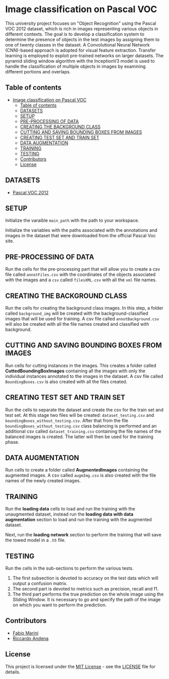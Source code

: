 # Image classification on Pascal VOC

This university project focuses on "Object Recognition" using the Pascal VOC 2012 dataset, which is rich in images representing various objects in different contexts. The goal is to develop a classification system to determine the presence of objects in the test images by assigning them to one of twenty classes in the dataset. A Convolutional Neural Network (CNN)-based approach is adopted for visual feature extraction. Transfer learning is employed to exploit pre-trained networks on larger datasets. The pyramid sliding window algorithm with the InceptionV3 model is used to handle the classification of multiple objects in images by examining different portions and overlaps.

## Table of contents

- [Image classification on Pascal VOC](#image-classification-on-pascal-voc)
  - [Table of contents](#table-of-contents)
  - [DATASETS](#datasets)
  - [SETUP](#setup)
  - [PRE-PROCESSING OF DATA](#pre-processing-of-data)
  - [CREATING THE BACKGROUND CLASS](#creating-the-background-class)
  - [CUTTING AND SAVING BOUNDING BOXES FROM IMAGES](#cutting-and-saving-bounding-boxes-from-images)
  - [CREATING TEST SET AND TRAIN SET](#creating-test-set-and-train-set)
  - [DATA AUGMENTATION](#data-augmentation)
  - [TRAINING](#training)
  - [TESTING](#testing)
  - [Contributors](#contributors)
  - [License](#license)

## DATASETS

- [Pascal VOC 2012](http://host.robots.ox.ac.uk/pascal/VOC/voc2012/VOCtrainval_11-May-2012.tar)

## SETUP

Initialize the varaible `main_path` with the path to your workspace.

Initialize the variables with the paths associated with the annotations and images in the dataset that were downloaded from the official Pascal Voc site.

## PRE-PROCESSING OF DATA

Run the cells for the pre-processing part that will allow you to create a csv file called `annotFiles.csv` with the coordinates of the objects associated with the images and a `csv` called `filesXML.csv` with all the `xml` file names.

## CREATING THE BACKGROUND CLASS

Run the cells for creating the background class images. In this step, a folder called `background_img` will be created with the background-classified images that will be used for training. A csv file called `annotBackground.csv` will also be created with all the file names created and classified with background.

## CUTTING AND SAVING BOUNDING BOXES FROM IMAGES

Run cells for cutting instances in the images. This creates a folder called **CuttedBoundingBoxImages** containing all the images with only the individual instances annotated to the images in the dataset. A csv file called `BoundingBoxes.csv` is also created with all the files created.

## CREATING TEST SET AND TRAIN SET

Run the cells to separate the dataset and create the csv for the train set and test set. At this stage two files will be created: `dataset_testing.csv` and `boundingBoxes_without_testing.csv`. After that from the file `boundingBoxes_without_testing.csv` class balancing is performed and an additional csv called `dataset_training.csv` containing the file names of the balanced images is created. The latter will then be used for the training phase.

## DATA AUGMENTATION

Run cells to create a folder called **AugmentedImages** containing the augmented images. A csv called `augmImg.csv` is also created with the file names of the newly created images.

## TRAINING

Run the **loading data** cells to load and run the training with the unaugmented dataset, instead run the **loading data with data augmentation** section to load and run the training with the augmented dataset.

Next, run the **loading network** section to perform the training that will save the towed model in a `.h5` file.

## TESTING

Run the cells in the sub-sections to perform the various tests.

1. The first subsection is devoted to accuracy on the test data which will output a confusion matrix.
2. The second part is devoted to metrics such as precision, recall and f1.
3. The third part performs the true prediction on the whole image using the Sliding Window. It is necessary to go and specify the path of the image on which you want to perform the prediction.

## Contributors

- [Fabio Marini](https://github.com/fabbio00)
- [Riccardo Andena](https://github.com/anduz15)

## License

This project is licensed under the [MIT License](LICENSE) - see the [LICENSE](LICENSE) file for details.
